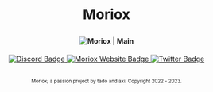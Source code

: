 # <p align="center">Moriox</p>
#### <p align="center">![Moriox | Main](https://moriox.gay/main/images/logo.png)</p>

<div id="badges" align="center">
  <a href="https://moriox.gay/discord/">
    <img src="https://img.shields.io/discord/975515044609667142?color=5865f2&logo=Discord&style=for-the-badge" alt="Discord Badge"/>
  </a>
  <a href="https://moriox.gay">
    <img src="https://img.shields.io/website?down_color=3f0b1a&down_message=%E2%80%8C&label=moriox.gay&style=for-the-badge&up_color=10102c&up_message=%E2%80%8C&url=https%3A%2F%2Fmoriox.gay%2F" alt="Moriox Website Badge"/>
  </a>
  <a href="https://twitter.com/MorioxFN">
    <img src="https://img.shields.io/twitter/follow/morioxfn?color=1d9bf0&label=%40morioxfn&logo=twitter&style=for-the-badge" alt="Twitter Badge"/>
  </a>
</div>
<br>
<p align="center"><sub><sup>Moriox; a passion project by tado and axi. Copyright 2022 - 2023.</sup></sub></p>
